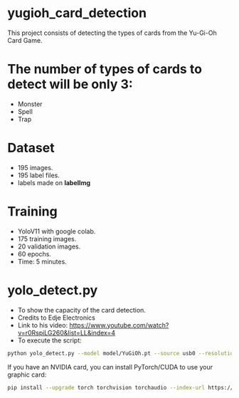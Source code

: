 # yugioh_card_detection
This project consists of detecting the types of cards from the Yu-Gi-Oh Card Game.

# The number of types of cards to detect will be only 3:
- Monster
- Spell
- Trap

# Dataset
- 195 images.
- 195 label files.
- labels made on **labelImg**

# Training
- YoloV11 with google colab.
- 175 training images.
- 20 validation images.
- 60 epochs.
- Time: 5 minutes.

# yolo_detect.py
- To show the capacity of the card detection.
- Credits to Edje Electronics
- Link to his video: https://www.youtube.com/watch?v=r0RspiLG260&list=LL&index=4
- To execute the script:

```bash
python yolo_detect.py --model model/YuGiOh.pt --source usb0 --resolution 1280x720
```

If you have an NVIDIA card, you can install PyTorch/CUDA to use your graphic card:

```bash
pip install --upgrade torch torchvision torchaudio --index-url https://download.pytorch.org/whl/cu128
```